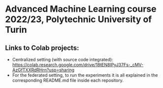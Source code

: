 # Advanced Machine Learning course 2022/23, Polytechnic University of Turin

## Links to Colab projects:
- Centralized setting (with source code integrated): https://colab.research.google.com/drive/18tEN8IPyJ37Fs-_cMV-AzGfTXXRdRHrn?usp=sharing
- For the federated setting, to run the experiments it is all explained in the corresponding README.md file inside each repository.
